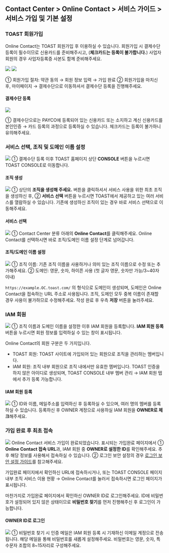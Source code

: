 ## Contact Center > Online Contact > 서비스 가이드 > 서비스 가입 및 기본 설정 

### TOAST 회원가입

Online Contact는 TOAST 회원가입 후 이용하실 수 있습니다. 
회원가입 시 결제수단 등록이 필수이므로 신용카드를 준비해주시고, (**체크카드는 등록이 불가합니다.**) 사업자 회원의 경우 사업자등록증 사본도 함께 준비해주세요.

![](http://static.toastoven.net/prod_contact_center/1.3.1-(1).png)
![](http://static.toastoven.net/prod_contact_center/1.3.1–(2).png)

① 회원가입 절차: 약관 동의 → 회원 정보 입력 → 가입 완료
② 회원가입을 마치신 후, 마이페이지 → 결제수단으로 이동하셔서 결제수단 등록을 진행해주세요.

#### 결제수단 등록
![](http://static.toastoven.net/prod_contact_center/1.3.1-(3).png)

① 결제수단으로는 PAYCO에 등록되어 있는 신용카드 또는 소지하고 계신 신용카드를 본인인증 → 카드 등록의 과정으로 등록하실 수 있습니다.
체크카드는 등록이 불가하니 유의해주세요.


### 서비스 선택, 조직 및 도메인 이름 설정

![](http://static.toastoven.net/prod_contact_center/1.3.2-(1).png)
① 결제수단 등록 이후 TOAST 홈페이지 상단 **CONSOLE** 버튼을 누르시면 TOAST CONSOLE로 이동합니다. 

#### 조직 생성
![](http://static.toastoven.net/prod_contact_center/1.3.2-(2).png)
① 상단의 **조직을 생성해 주세요.** 버튼을 클릭하셔서 서비스 사용을 위한 최초 조직을 생성하신 후, ② **서비스 선택** 버튼을 누르시면 TOAST에서 제공하고 있는 여러 서비스를 열람하실 수 있습니다. 
기존에 생성하신 조직이 있는 경우 바로 서비스 선택으로 이동해주세요.

#### 서비스 선택
![](http://static.toastoven.net/prod_contact_center/1.3.2-(3).png)
① Contact Center 분류 아래의 **Online Contact**를 클릭해주세요. 
Online Contact를 선택하시면 바로 조직/도메인 이름 설정 단계로 넘어갑니다.

#### 조직/도메인 이름 설정
![](http://static.toastoven.net/prod_contact_center/1.3.2-(4).png)
① 조직 이름: 기존 조직 이름을 사용하거나 의미 있는 조직 이름으로 수정 또는 추가해주세요.
② 도메인: 영문, 숫자, 하이픈 사용 (첫 글자 영문, 숫자만 가능/3~40자 이내)

`https://example.OC.toast.com/` 의 형식으로 도메인이 생성되며, 도메인은 Online Contact을 접속하는 URL 주소로 사용됩니다.
조직, 도메인 모두 중복 이름이 존재할 경우 사용이 불가하므로 수정해주세요. 작성 완료 후 우측 **저장** 버튼을 눌러주세요.


### IAM 회원
![](http://static.toastoven.net/prod_contact_center/1.3.3-(1).png)
① 조직 이름과 도메인 이름을 설정한 이후 IAM 회원을 등록합니다. **IAM 회원 등록** 버튼을 누르시면 회원 정보를 입력하실 수 있는 창이 표시됩니다.

Online Contact의 회원 구분은 두 가지입니다. 
* TOAST 회원: TOAST 사이트에 가입되어 있는 회원으로 조직을 관리하는 멤버입니다.
* IAM 회원: 조직 내부 회원으로 조직 내에서만 유효한 멤버입니다. TOAST 인증을 하지 않은 아이디로 생성되며, TOAST CONSOLE 내부 멤버 관리 → IAM 회원 탭에서 추가 등록 가능합니다.

#### IAM 회원 등록
![](http://static.toastoven.net/prod_contact_center/1.3.3-(2).png)
① ID와 이름, 메일주소를 입력하신 후 등록하실 수 있으며, 여러 명의 멤버를 등록하실 수 있습니다. 등록하신 후 OWNER 계정으로 사용하실 IAM 회원을 **OWNER로 체크**해주세요.


### 가입 완료 후 최초 접속

![](http://static.toastoven.net/prod_contact_center/1.3.4-(1).png)
Online Contact 서비스 가입이 완료되었습니다. 표시되는 가입완료 페이지에서 
① **Online Contact 접속 URL**과, IAM 회원 중 **OWNER로 설정한 ID**를 확인해주세요. 추후 해당 정보를 사용해서 접속하실 수 있습니다.
② 로그인 보안 설정의 경우 [로그인 보안 설정 가이드](https://docs.toast.com/ko/TOAST/ko/console-guide/#iam)를 참고해주세요. 

가입완료 페이지에서 확인하신 URL에 접속하시거나, 또는 TOAST CONSOLE 페이지 내부 조직 서비스 이용 현황 → Online Contact를 눌러서 접속하시면 로그인 페이지가 표시됩니다. 

마찬가지로 가입완료 페이지에서 확인하신 OWNER ID로 로그인해주세요. ID에 비밀번호가 설정되어 있지 않은 상태이므로 **비밀번호 찾기**를 먼저 진행해주신 후 로그인이 가능합니다.

#### OWNER ID로 로그인
![](http://static.toastoven.net/prod_contact_center/1.3.4-(2).png)
① 비밀번호 찾기 시 인증 메일은 IAM 회원 등록 시 기재하신 이메일 계정으로 전송됩니다. 해당 메일을 통해 비밀번호를 새롭게 설정해주세요.
비밀번호는 영문, 숫자, 특수문자 조합의 8~15자리로 구성해주세요.
